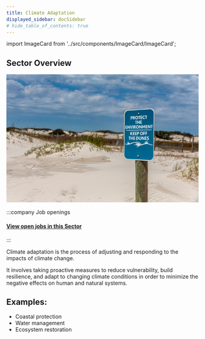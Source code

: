 ```yaml
---
title: Climate Adaptation
displayed_sidebar: docSidebar
# hide_table_of_contents: true
---
```

import ImageCard from '../src/components/ImageCard/ImageCard';

## Sector Overview

![](/../static/img/adaptation.jpg)

:::company Job openings
#### [View open jobs in this Sector](https://climatebase.org/jobs?l=&q=&sectors=Climate+Adaptation&p=0&remote=false)

<!-- Then come back to learn more about each [Solution](#solutions-in-this-sector) -->

<!--This is the best strategy to accelerate your expertise as a top candidate-->
:::

Climate adaptation is the process of adjusting and responding to the impacts of climate change.

It involves taking proactive measures to reduce vulnerability, build resilience, and adapt to changing climate conditions in order to minimize the negative effects on human and natural systems.

## Examples:

* Coastal protection
* Water management
* Ecosystem restoration

<div style={{ display: 'flex', flexWrap: 'wrap'}}>

<ImageCard
  title="New York City - Climate Adaptation"
  description="See the progress made and lessons learned from New York City's multi-billion dollar effort"
  imageUrl="img/climate-adaptation-new-york.jpg"
  linkUrl="../climate-adaptation-new-york-city"
/>
<ImageCard
  title="Sea Level Rise"
  description="Start working on solutions for communities to adapt quickly"
  imageUrl="img/sea-level-rise.webp"
  linkUrl="../sea-level-rise"
/>

</div>
